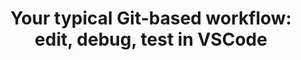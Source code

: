 ---
title: 'Your typical Git-based workflow: edit, debug, test in VSCode'
description: Ballerina supports your editing, debugging, and testing workflow via its VSCode plugin, making it easier for developers to build, debug, and test on a familiar IDE.    
image: 'images/usecases/integration/edit-debug-diagram.png'
---